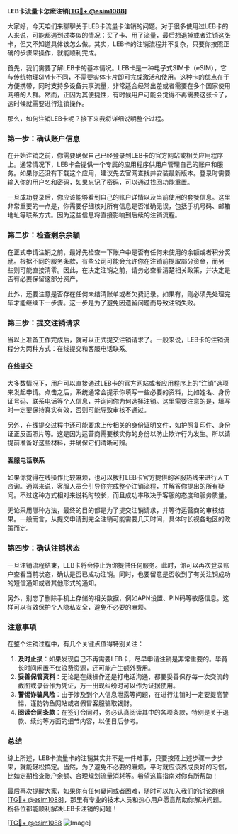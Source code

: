**LEB卡流量卡怎麽注销[[TG💪+ @esim1088](https://t.me/s/esim1088)]**

大家好，今天咱们来聊聊关于LEB卡流量卡注销的问题。对于很多使用过LEB卡的人来说，可能都遇到过类似的情况：买了卡、用了流量，最后想退掉或者注销这张卡，但又不知道具体该怎么做。其实，LEB卡的注销流程并不复杂，只要你按照正确的步骤来操作，就能顺利完成。

首先，我们需要了解LEB卡的基本情况。LEB卡是一种电子式SIM卡（eSIM），它与传统物理SIM卡不同，不需要实体卡片即可完成激活和使用。这种卡的优点在于方便携带，同时支持多设备共享流量，非常适合经常出差或者需要在多个国家使用网络的人群。然而，正因为其便捷性，有时候用户可能会觉得不再需要这张卡了，这时候就需要进行注销操作。

那么，如何注销LEB卡呢？接下来我将详细说明整个过程。

### 第一步：确认账户信息

在开始注销之前，你需要确保自己已经登录到LEB卡的官方网站或相关应用程序上。通常情况下，LEB卡会提供一个专属的应用程序供用户管理自己的账户和服务。如果你还没有下载这个应用，建议先去官网查找并安装最新版本。登录时需要输入你的用户名和密码，如果忘记了密码，可以通过找回功能重置。

一旦成功登录后，你应该能够看到自己的账户详情以及当前使用的套餐信息。这里非常重要的一点是，你需要仔细核对所有信息是否准确无误，包括手机号码、邮箱地址等联系方式。因为这些信息将直接影响到后续的注销流程。

### 第二步：检查剩余余额

在正式申请注销之前，最好先检查一下账户中是否有任何未使用的余额或者积分奖励。根据不同的服务条款，有些公司可能会允许你在注销前提取部分资金，而另一些则可能直接清零。因此，在决定注销之前，请务必查看清楚相关政策，并决定是否有必要保留这部分资产。

此外，还要注意是否存在任何未结清账单或者欠费记录。如果有，则必须先处理完毕才能继续下一步骤。这一步是为了避免因遗留问题而导致注销失败。

### 第三步：提交注销请求

当以上准备工作完成后，就可以正式提交注销请求了。一般来说，LEB卡的注销流程分为两种方式：在线提交和客服电话联系。

#### 在线提交

大多数情况下，用户可以直接通过LEB卡的官方网站或者应用程序上的“注销”选项来发起申请。点击之后，系统通常会提示你填写一些必要的资料，比如姓名、身份证号码、联系电话等个人信息，并询问你为何选择注销。这里需要注意的是，填写时一定要保持真实有效，否则可能导致审核不通过。

另外，在线提交过程中还可能要求上传相关的身份证明文件，如护照复印件、身份证正反面照片等。这是因为运营商需要核实你的身份以防止欺诈行为发生。所以请提前准备好这些材料，并确保它们清晰可辨。

#### 客服电话联系

如果你觉得在线操作比较麻烦，也可以拨打LEB卡官方提供的客服热线来进行人工咨询。通常来说，客服人员会引导你完成整个注销流程，并解答你提出的所有疑问。不过这种方式相对来说耗时较长，而且成功率取决于客服的态度和服务质量。

无论采用哪种方法，最终的目的都是为了提交注销请求，并等待运营商的审核结果。一般而言，从提交申请到完全注销可能需要几天时间，具体时长视各地区的政策而定。

### 第四步：确认注销状态

一旦注销流程结束，LEB卡将会停止为你提供任何服务。此时，你可以再次登录账户查看当前状态，确认是否已成功注销。同时，也要留意是否收到了有关注销成功的短信通知或者其他形式的通知。

另外，别忘了删除手机上存储的相关数据，例如APN设置、PIN码等敏感信息。这样可以有效保护个人隐私安全，避免不必要的麻烦。

### 注意事项

在整个注销过程中，有几个关键点值得特别关注：

1. **及时止损**：如果发现自己不再需要LEB卡，尽早申请注销是非常重要的。毕竟长时间闲置不仅浪费资源，还可能产生额外费用。
2. **妥善保管资料**：无论是在线操作还是打电话沟通，都要妥善保存每一次交流的截图或录音作为凭证，万一出现纠纷时可以作为证据使用。
3. **警惕诈骗风险**：由于涉及到个人信息泄露等问题，在进行注销时一定要提高警惕，谨防钓鱼网站或者假冒客服骗取钱财。
4. **阅读合同条款**：在签订合同时，务必认真阅读其中的各项条款，特别是关于退款、续约等方面的细节内容，以便日后参考。

### 总结

综上所述，LEB卡流量卡的注销其实并不是一件难事，只要按照上述步骤一步步来，就能轻松搞定。当然，为了避免不必要的麻烦，平时就应该养成良好的习惯，比如定期检查账户余额、合理规划流量消耗等。希望这篇指南对你有所帮助！

最后再次提醒大家，如果你有任何疑问或者困难，随时可以加入我们的讨论群组[[TG💪+ @esim1088](https://t.me/s/esim1088)]，那里有专业的技术人员和热心用户愿意帮助你解决问题。祝各位都能顺利解决LEB卡注销的问题！

[[TG💪+ @esim1088](https://t.me/s/esim1088) ![Image](https://i.postimg.cc/4NQfJmqS/Snipaste-2025-05-13-00-14-12.png)]